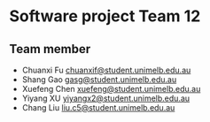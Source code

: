 
# Software project Team 12


## Team member

+ Chuanxi Fu	chuanxif@student.unimelb.edu.au	
+ Shang Gao	gasg@student.unimelb.edu.au	
+ Xuefeng Chen	xuefeng@student.unimelb.edu.au	
+ Yiyang XU	yiyangx2@student.unimelb.edu.au
+ Chang Liu	liu.c5@student.unimelb.edu.au	
